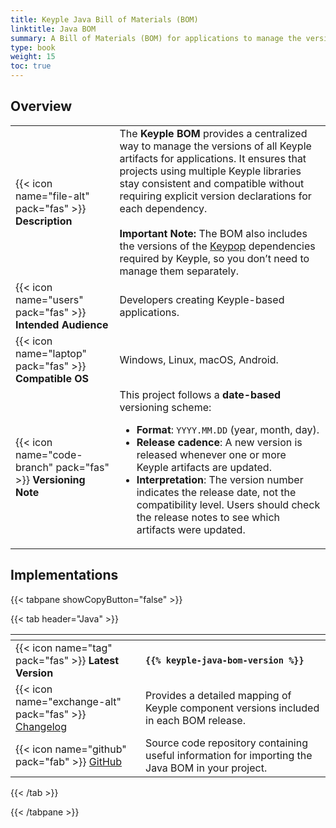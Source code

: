 ```yaml
---
title: Keyple Java Bill of Materials (BOM)
linktitle: Java BOM
summary: A Bill of Materials (BOM) for applications to manage the versions of all Keyple artifacts.
type: book
weight: 15
toc: true
---
```

<style>
table th:nth-child(1) {
  width: 12rem;
}
</style>

## Overview

|                                                                |                                                                                                                                                                                                                                                                                                                                                                                                                                                              |
|----------------------------------------------------------------|--------------------------------------------------------------------------------------------------------------------------------------------------------------------------------------------------------------------------------------------------------------------------------------------------------------------------------------------------------------------------------------------------------------------------------------------------------------|
| {{< icon name="file-alt" pack="fas" >}} **Description**        | The **Keyple BOM** provides a centralized way to manage the versions of all Keyple artifacts for applications. It ensures that projects using multiple Keyple libraries stay consistent and compatible without requiring explicit version declarations for each dependency.<br><br>**Important Note:** The BOM also includes the versions of the [Keypop](https://keypop.org/) dependencies required by Keyple, so you don’t need to manage them separately. |
| {{< icon name="users" pack="fas" >}} **Intended Audience**     | Developers creating Keyple-based applications.                                                                                                                                                                                                                                                                                                                                                                                                               |
| {{< icon name="laptop" pack="fas" >}} **Compatible OS**        | Windows, Linux, macOS, Android.                                                                                                                                                                                                                                                                                                                                                                                                                              |
| {{< icon name="code-branch" pack="fas" >}} **Versioning Note** | This project follows a **date-based** versioning scheme:<ul><li>**Format**: `YYYY.MM.DD` (year, month, day).</li><li>**Release cadence**: A new version is released whenever one or more Keyple artifacts are updated.</li><li>**Interpretation**: The version number indicates the release date, not the compatibility level. Users should check the release notes to see which artifacts were updated.</li></ul>                                           |

## Implementations

{{< tabpane showCopyButton="false" >}}

{{< tab header="Java" >}}

<table>
<thead><tr><th></th><th></th></tr></thead>
<tbody>
  <tr>
    <td>{{< icon name="tag" pack="fas" >}} <strong>Latest Version</strong></td>
    <td><strong><code>{{% keyple-java-bom-version %}}</code></strong></td>
  </tr>
  <tr>
    <td>{{< icon name="exchange-alt" pack="fas" >}} <a href="https://github.com/eclipse-keyple/keyple-java-bom/blob/main/CHANGELOG.md">Changelog</a></td>
    <td>Provides a detailed mapping of Keyple component versions included in each BOM release.</td>
  </tr>
  <tr>
    <td>{{< icon name="github" pack="fab" >}} <a href="https://github.com/eclipse-keyple/keyple-java-bom/">GitHub</a></td>
    <td>Source code repository containing useful information for importing the Java BOM in your project.</td>
  </tr>
</tbody>
</table>

{{< /tab >}}

{{< /tabpane >}}